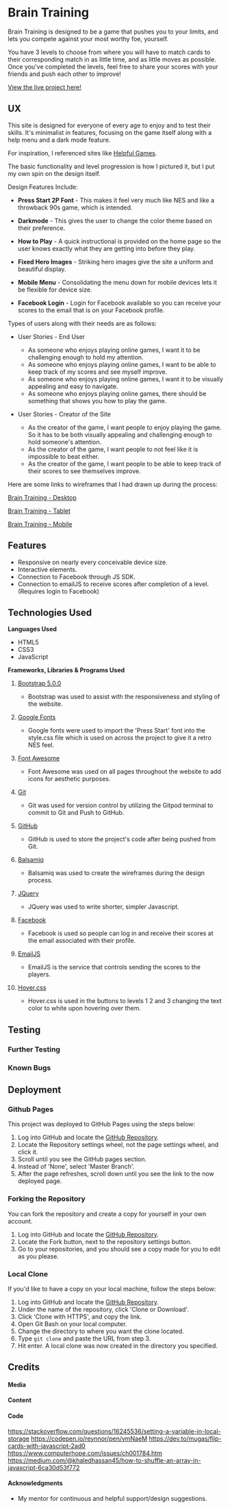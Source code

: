 # Brain Training

Brain Training is designed to be a game that pushes you to your limits, and lets you compete against your most worthy foe, yourself.

You have 3 levels to choose from where you will have to match cards to their corresponding match in as little time, and as little moves as possible. Once you've completed the levels, feel free to share your scores with your friends and push each other to improve!

[View the live project here!](https://stonemasons4106.github.io/brain-training/)

## UX

This site is designed for everyone of every age to enjoy and to test their skills. It's minimalist in features, focusing on the game itself along with a help menu and a dark mode feature.

For inspiration, I referenced sites like [Helpful Games](https://www.helpfulgames.com/subjects/brain-training/memory.html).

The basic functionality and level progression is how I pictured it, but I put my own spin on the design itself.

Design Features Include:

* **Press Start 2P Font** - This makes it feel very much like NES and like a throwback 90s game, which is intended.

* **Darkmode** - This gives the user to change the color theme based on their preference.

* **How to Play** - A quick instructional is provided on the home page so the user knows exactly what they are getting into before they play.

* **Fixed Hero Images** - Striking hero images give the site a uniform and beautiful display.

* **Mobile Menu** - Consolidating the menu down for mobile devices lets it be flexible for device size.

* **Facebook Login** - Login for Facebook available so you can receive your scores to the email that is on your Facebook profile.

Types of users along with their needs are as follows:

* User Stories - End User
    * As someone who enjoys playing online games, I want it to be challenging enough to hold my attention.
    * As someone who enjoys playing online games, I want to be able to keep track of my scores and see myself improve.
    * As someone who enjoys playing online games, I want it to be visually appealing and easy to navigate.
    * As someone who enjoys playing online games, there should be something that shows you how to play the game.

* User Stories - Creator of the Site
    * As the creator of the game, I want people to enjoy playing the game. So it has to be both visually appealing and challenging enough to hold someone's attention.
    * As the creator of the game, I want people to not feel like it is impossible to beat either.
    * As the creator of the game, I want people to be able to keep track of their scores to see themselves improve.

Here are some links to wireframes that I had drawn up during the process:

[Brain Training - Desktop](brain_training_desktop.pdf)

[Brain Training - Tablet](brain_training_tablet.pdf)

[Brain Training - Mobile](brain_training_mobile.pdf)

## Features

* Responsive on nearly every conceivable device size.
* Interactive elements.
* Connection to Facebook through JS SDK.
* Connection to emailJS to receive scores after completion of a level. (Requires login to Facebook)

## Technologies Used

**Languages Used**

* HTML5
* CSS3
* JavaScript

**Frameworks, Libraries & Programs Used**

1. [Bootstrap 5.0.0](https://getbootstrap.com/)
    * Bootstrap was used to assist with the responsiveness and styling of the website.

2. [Google Fonts](https://fonts.google.com/)
    *  Google fonts were used to import the 'Press Start' font into the style.css file which is used on across the project to give it a retro NES feel.

3. [Font Awesome](https://fontawesome.com/)
    * Font Awesome was used on all pages throughout the website to add icons for aesthetic purposes.

4. [Git](https://git-scm.com/)
    * Git was used for version control by utilizing the Gitpod terminal to commit to Git and Push to GitHub.

5. [GitHub](https://github.com/)
    * GitHub is used to store the project's code after being pushed from Git.

6. [Balsamiq](https://balsamiq.com/)
    * Balsamiq was used to create the wireframes during the design process.

7. [JQuery](https://jquery.com/)
    * JQuery was used to write shorter, simpler Javascript.

8. [Facebook](https://www.facebook.com/)
    * Facebook is used so people can log in and receive their scores at the email associated with their profile.

9. [EmailJS](https://www.emailjs.com/)
    * EmailJS is the service that controls sending the scores to the players.

10. [Hover.css](https://ianlunn.github.io/Hover/)
    * Hover.css is used in the buttons to levels 1 2 and 3 changing the text color to white upon hovering over them.
       
## Testing

### Further Testing

### Known Bugs
    
## Deployment

### Github Pages

This project was deployed to GitHub Pages using the steps below:

1. Log into GitHub and locate the [GitHub Repository](https://github.com/StoneMasons4106/brain-training).
2. Locate the Repository settings wheel, not the page settings wheel, and click it.
3. Scroll until you see the GitHub pages section.
4. Instead of 'None', select 'Master Branch'.
5. After the page refreshes, scroll down until you see the link to the now deployed page.

### Forking the Repository

You can fork the repository and create a copy for yourself in your own account.

1. Log into GitHub and locate the [GitHub Repository](https://github.com/StoneMasons4106/brain-training).
2. Locate the Fork button, next to the repository settings button.
3. Go to your repositories, and you should see a copy made for you to edit as you please.

### Local Clone

If you'd like to have a copy on your local machine, follow the steps below:

1. Log into GitHub and locate the [GitHub Repository](https://github.com/StoneMasons4106/brain-training).
2. Under the name of the repository, click 'Clone or Download'.
3. Click 'Clone with HTTPS', and copy the link.
4. Open Git Bash on your local computer.
5. Change the directory to where you want the clone located.
6. Type ```git clone``` and paste the URL from step 3.
7. Hit enter. A local clone was now created in the directory you specified.

## Credits

#### Media

#### Content

#### Code
https://stackoverflow.com/questions/16245536/setting-a-variable-in-local-storage
https://codepen.io/reynnor/pen/vmNaeM
https://dev.to/mugas/flip-cards-with-javascript-2ad0
https://www.computerhope.com/issues/ch001784.htm
https://medium.com/@khaledhassan45/how-to-shuffle-an-array-in-javascript-6ca30d53f772

#### Acknowledgments

* My mentor for continuous and helpful support/design suggestions.